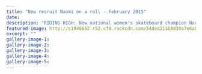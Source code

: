 ```yaml
---
title: "New recruit Naomi on a roll - February 2015"
date: 
description: "RIDING HIGH: New national women's skateboard champion Naomi Craig finds some air down at the Kowhai Park skate bowl, from the Wanganui Chronicle article 12 Feb 2015..."
featured-image: http://c1940652.r52.cf0.rackcdn.com/54ded211b8d39a7e6a002671/Skateboarding,Naomi-Craig.jpg
excerpt: ""
gallery-image-1: 
gallery-image-2: 
gallery-image-3: 
gallery-image-4: 
gallery-image-5: 
---
```

